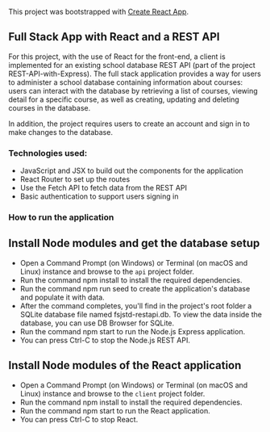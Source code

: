 This project was bootstrapped with [Create React App](https://github.com/facebook/create-react-app).

## Full Stack App with React and a REST API

For this project, with the use of React for the front-end, a client is implemented for an existing school database REST API (part of the project REST-API-with-Express). The full stack application provides a way for users to administer a school database containing information about courses: users can interact with the database by retrieving a list of courses, viewing detail for a specific course, as well as creating, updating and deleting courses in the database.

In addition, the project requires users to create an account and sign in to make changes to the database.

### Technologies used:
- JavaScript and JSX to build out the components for the application
- React Router to set up the routes
- Use the Fetch API to fetch data from the REST API
- Basic authentication to support users signing in


### How to run the application
## Install Node modules and get the database setup
- Open a Command Prompt (on Windows) or Terminal (on macOS and Linux) instance and browse to the `api` project folder.
- Run the command npm install to install the required dependencies.
- Run the command npm run seed to create the application's database and populate it with data.
- After the command completes, you'll find in the project's root folder a SQLite database file named fsjstd-restapi.db. To view the data inside the database, you can use DB Browser for SQLite.
- Run the command npm start to run the Node.js Express application.
- You can press Ctrl-C to stop the Node.js REST API.

## Install Node modules of the React application
- Open a Command Prompt (on Windows) or Terminal (on macOS and Linux) instance and browse to the `client` project folder.
- Run the command npm install to install the required dependencies.
- Run the command npm start to run the React application.
- You can press Ctrl-C to stop React.